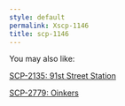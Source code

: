 ```yaml
---
style: default
permalink: Xscp-1146
title: scp-1146
---
```

You may also like:

[SCP-2135: 91st Street Station](http://scp-wiki.net/scp-2135)

[SCP-2779: Oinkers](http://scp-wiki.net/scp-2779)
